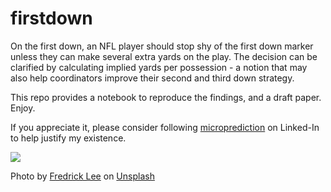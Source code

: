# firstdown

On the first down, an NFL player should stop shy of the first down marker unless they can make several extra yards on the play. The decision can be clarified by calculating implied yards per possession - a notion that may also help coordinators improve their second and third down strategy. 

This repo provides a notebook to reproduce the findings, and a draft paper. Enjoy.  

If you appreciate it, please consider following [microprediction](https://www.linkedin.com/company/65109690) on Linked-In to help justify my existence. 

![](https://i.imgur.com/bJ7C6gY.jpg)

Photo by <a href="https://unsplash.com/@mkaine17?utm_source=unsplash&utm_medium=referral&utm_content=creditCopyText">Fredrick Lee</a> on <a href="https://unsplash.com/s/photos/nfl?utm_source=unsplash&utm_medium=referral&utm_content=creditCopyText">Unsplash</a>
  

